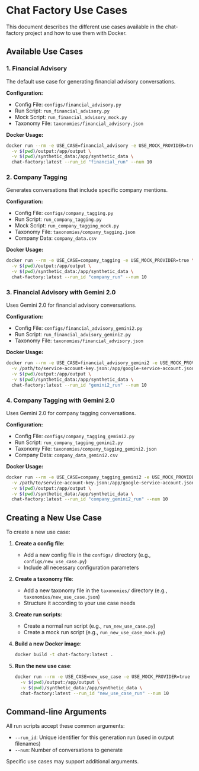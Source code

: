 # Chat Factory Use Cases

This document describes the different use cases available in the chat-factory project and how to use them with Docker.

## Available Use Cases

### 1. Financial Advisory

The default use case for generating financial advisory conversations.

**Configuration:**
- Config File: `configs/financial_advisory.py`
- Run Script: `run_financial_advisory.py`
- Mock Script: `run_financial_advisory_mock.py`
- Taxonomy File: `taxonomies/financial_advisory.json`

**Docker Usage:**
```bash
docker run --rm -e USE_CASE=financial_advisory -e USE_MOCK_PROVIDER=true \
  -v $(pwd)/output:/app/output \
  -v $(pwd)/synthetic_data:/app/synthetic_data \
  chat-factory:latest --run_id "financial_run" --num 10
```

### 2. Company Tagging

Generates conversations that include specific company mentions.

**Configuration:**
- Config File: `configs/company_tagging.py`
- Run Script: `run_company_tagging.py`
- Mock Script: `run_company_tagging_mock.py`
- Taxonomy File: `taxonomies/company_tagging.json`
- Company Data: `company_data.csv`

**Docker Usage:**
```bash
docker run --rm -e USE_CASE=company_tagging -e USE_MOCK_PROVIDER=true \
  -v $(pwd)/output:/app/output \
  -v $(pwd)/synthetic_data:/app/synthetic_data \
  chat-factory:latest --run_id "company_run" --num 10
```

### 3. Financial Advisory with Gemini 2.0

Uses Gemini 2.0 for financial advisory conversations.

**Configuration:**
- Config File: `configs/financial_advisory_gemini2.py`
- Run Script: `run_financial_advisory_gemini2.py`
- Taxonomy File: `taxonomies/financial_advisory.json`

**Docker Usage:**
```bash
docker run --rm -e USE_CASE=financial_advisory_gemini2 -e USE_MOCK_PROVIDER=false \
  -v /path/to/service-account-key.json:/app/google-service-account.json \
  -v $(pwd)/output:/app/output \
  -v $(pwd)/synthetic_data:/app/synthetic_data \
  chat-factory:latest --run_id "gemini2_run" --num 10
```

### 4. Company Tagging with Gemini 2.0

Uses Gemini 2.0 for company tagging conversations.

**Configuration:**
- Config File: `configs/company_tagging_gemini2.py`
- Run Script: `run_company_tagging_gemini2.py`
- Taxonomy File: `taxonomies/company_tagging_gemini2.json`
- Company Data: `company_data_gemini2.csv`

**Docker Usage:**
```bash
docker run --rm -e USE_CASE=company_tagging_gemini2 -e USE_MOCK_PROVIDER=false \
  -v /path/to/service-account-key.json:/app/google-service-account.json \
  -v $(pwd)/output:/app/output \
  -v $(pwd)/synthetic_data:/app/synthetic_data \
  chat-factory:latest --run_id "company_gemini2_run" --num 10
```

## Creating a New Use Case

To create a new use case:

1. **Create a config file**:
   - Add a new config file in the `configs/` directory (e.g., `configs/new_use_case.py`)
   - Include all necessary configuration parameters

2. **Create a taxonomy file**:
   - Add a new taxonomy file in the `taxonomies/` directory (e.g., `taxonomies/new_use_case.json`)
   - Structure it according to your use case needs

3. **Create run scripts**:
   - Create a normal run script (e.g., `run_new_use_case.py`)
   - Create a mock run script (e.g., `run_new_use_case_mock.py`)

4. **Build a new Docker image**:
   ```bash
   docker build -t chat-factory:latest .
   ```

5. **Run the new use case**:
   ```bash
   docker run --rm -e USE_CASE=new_use_case -e USE_MOCK_PROVIDER=true \
     -v $(pwd)/output:/app/output \
     -v $(pwd)/synthetic_data:/app/synthetic_data \
     chat-factory:latest --run_id "new_use_case_run" --num 10
   ```

## Command-line Arguments

All run scripts accept these common arguments:

- `--run_id`: Unique identifier for this generation run (used in output filenames)
- `--num`: Number of conversations to generate

Specific use cases may support additional arguments.